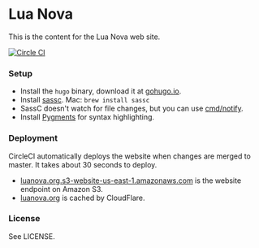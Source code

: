 Lua Nova
========

This is the content for the Lua Nova web site.

[![Circle CI](https://circleci.com/gh/luanova/luanova.org.svg?style=svg)](https://circleci.com/gh/luanova/luanova.org)

### Setup

* Install the `hugo` binary, download it at [gohugo.io](http://gohugo.io/).
* Install [sassc](https://github.com/sass/sassc).
  Mac: `brew install sassc`
* SassC doesn't watch for file changes, but you can use [cmd/notify](https://github.com/rjeczalik/cmd).
* Install [Pygments](http://pygments.org/) for syntax highlighting.

### Deployment

CircleCI automatically deploys the website when changes are merged to master. It takes about 30 seconds to deploy.

* [luanova.org.s3-website-us-east-1.amazonaws.com](http://luanova.org.s3-website-us-east-1.amazonaws.com/) is the website endpoint on Amazon S3.
* [luanova.org](https://luanova.org/) is cached by CloudFlare.

### License

See LICENSE.
